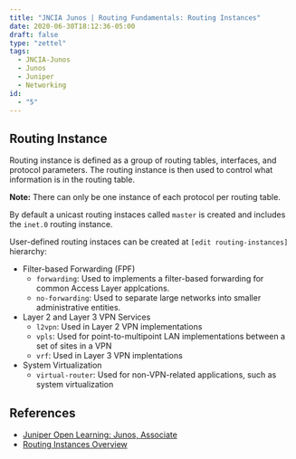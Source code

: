```yaml
---
title: "JNCIA Junos | Routing Fundamentals: Routing Instances"
date: 2020-06-30T18:12:36-05:00
draft: false
type: "zettel"
tags:
  - JNCIA-Junos
  - Junos
  - Juniper
  - Networking
id: 
  - "5"
---
```

## Routing Instance
Routing instance is defined as a group of routing tables, interfaces, and protocol parameters. The routing instance is then used to control what information is in the routing table. 

**Note:** There can only be one instance of each protocol per routing table. 

By default a unicast routing instaces called `master` is created and includes the `inet.0` routing instance.

User-defined routing instaces can be created at `[edit routing-instances]` hierarchy:

  * Filter-based Forwarding (FPF)
    * `forwarding`: Used to implements a filter-based forwarding for common Access Layer applcations.
    * `no-forwarding`: Used to separate large networks into smaller administrative entities.
  * Layer 2 and Layer 3 VPN Services
    * `l2vpn`: Used in Layer 2 VPN implementations
    * `vpls`: Used for point-to-multipoint LAN implementations between a set of sites in a VPN
    * `vrf`: Used in Layer 3 VPN implentations
  * System Virtualization
    * `virtual-router`: Used for non-VPN-related applications, such as system virtualization

## References
  * [Juniper Open Learning: Junos, Associate](https://cloud.contentraven.com/junosgenius/learningpath-detail/1004/3/0/1)
  * [Routing Instances Overview](https://www.juniper.net/documentation/en_US/junos/topics/concept/routing-instances-overview.html)